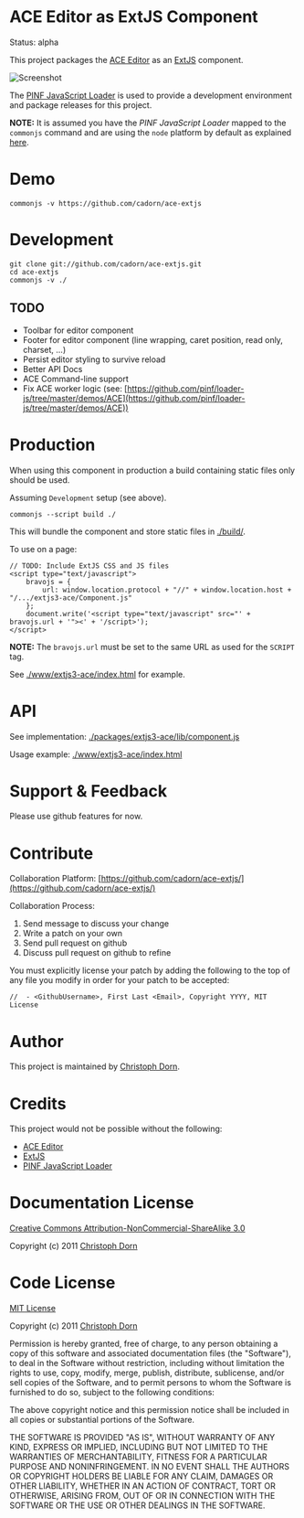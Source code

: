 ACE Editor as ExtJS Component
=============================

Status: alpha

This project packages the [ACE Editor](http://ace.ajax.org/) as an [ExtJS](http://www.sencha.com/products/extjs/) component.

![Screenshot](https://github.com/cadorn/ace-extjs/raw/master/docs/images/screenshot_1.png)

The [PINF JavaScript Loader](https://github.com/pinf/loader-js) is used to provide a development environment and package releases for this project.

**NOTE:** It is assumed you have the _PINF JavaScript Loader_ mapped to the `commonjs` command and are using the `node` platform by default as explained [here](https://github.com/pinf/loader-js/blob/master/docs/Setup.md).

Demo
====

    commonjs -v https://github.com/cadorn/ace-extjs


Development
===========

    git clone git://github.com/cadorn/ace-extjs.git
    cd ace-extjs
    commonjs -v ./

TODO
----

  * Toolbar for editor component
  * Footer for editor component (line wrapping, caret position, read only, charset, ...)
  * Persist editor styling to survive reload
  * Better API Docs
  * ACE Command-line support
  * Fix ACE worker logic (see: [https://github.com/pinf/loader-js/tree/master/demos/ACE](https://github.com/pinf/loader-js/tree/master/demos/ACE))


Production
==========

When using this component in production a build containing static files only should be used.

Assuming `Development` setup (see above).

    commonjs --script build ./

This will bundle the component and store static files in [./build/](https://github.com/cadorn/ace-extjs/tree/master/build).

To use on a page:

    // TODO: Include ExtJS CSS and JS files
    <script type="text/javascript">
        bravojs = {
            url: window.location.protocol + "//" + window.location.host + "/.../extjs3-ace/Component.js"
        };
        document.write('<script type="text/javascript" src="' + bravojs.url + '"><' + '/script>');
    </script>

**NOTE:** The `bravojs.url` must be set to the same URL as used for the `SCRIPT` tag.

See [./www/extjs3-ace/index.html](https://github.com/cadorn/ace-extjs/blob/master/www/extjs3-ace/index.html) for example.


API
===

See implementation: [./packages/extjs3-ace/lib/component.js](https://github.com/cadorn/ace-extjs/blob/master/packages/extjs3-ace/lib/component.js)

Usage example: [./www/extjs3-ace/index.html](https://github.com/cadorn/ace-extjs/blob/master/www/extjs3-ace/index.html)


Support & Feedback
==================

Please use github features for now.


Contribute
==========

Collaboration Platform: [https://github.com/cadorn/ace-extjs/](https://github.com/cadorn/ace-extjs/)

Collaboration Process:

  1. Send message to discuss your change
  2. Write a patch on your own
  3. Send pull request on github
  4. Discuss pull request on github to refine

You must explicitly license your patch by adding the following to the top of any file you modify
in order for your patch to be accepted:

    //  - <GithubUsername>, First Last <Email>, Copyright YYYY, MIT License


Author
======

This project is maintained by [Christoph Dorn](http://www.christophdorn.com/).


Credits
=======

This project would not be possible without the following:

  * [ACE Editor](http://ace.ajax.org/)
  * [ExtJS](http://www.sencha.com/products/extjs/)
  * [PINF JavaScript Loader](https://github.com/pinf/loader-js)


Documentation License
=====================

[Creative Commons Attribution-NonCommercial-ShareAlike 3.0](http://creativecommons.org/licenses/by-nc-sa/3.0/)

Copyright (c) 2011 [Christoph Dorn](http://www.christophdorn.com/)


Code License
============

[MIT License](http://www.opensource.org/licenses/mit-license.php)

Copyright (c) 2011 [Christoph Dorn](http://www.christophdorn.com/)

Permission is hereby granted, free of charge, to any person obtaining a copy
of this software and associated documentation files (the "Software"), to deal
in the Software without restriction, including without limitation the rights
to use, copy, modify, merge, publish, distribute, sublicense, and/or sell
copies of the Software, and to permit persons to whom the Software is
furnished to do so, subject to the following conditions:

The above copyright notice and this permission notice shall be included in
all copies or substantial portions of the Software.

THE SOFTWARE IS PROVIDED "AS IS", WITHOUT WARRANTY OF ANY KIND, EXPRESS OR
IMPLIED, INCLUDING BUT NOT LIMITED TO THE WARRANTIES OF MERCHANTABILITY,
FITNESS FOR A PARTICULAR PURPOSE AND NONINFRINGEMENT. IN NO EVENT SHALL THE
AUTHORS OR COPYRIGHT HOLDERS BE LIABLE FOR ANY CLAIM, DAMAGES OR OTHER
LIABILITY, WHETHER IN AN ACTION OF CONTRACT, TORT OR OTHERWISE, ARISING FROM,
OUT OF OR IN CONNECTION WITH THE SOFTWARE OR THE USE OR OTHER DEALINGS IN
THE SOFTWARE.
